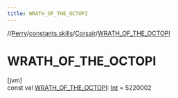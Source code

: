 ```yaml
---
title: WRATH_OF_THE_OCTOPI
---
```

//[Perry](../../../index.html)/[constants.skills](../index.html)/[Corsair](index.html)/[WRATH_OF_THE_OCTOPI](-w-r-a-t-h_-o-f_-t-h-e_-o-c-t-o-p-i.html)



# WRATH_OF_THE_OCTOPI



[jvm]\
const val [WRATH_OF_THE_OCTOPI](-w-r-a-t-h_-o-f_-t-h-e_-o-c-t-o-p-i.html): [Int](https://kotlinlang.org/api/latest/jvm/stdlib/kotlin/-int/index.html) = 5220002




